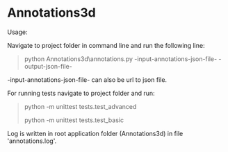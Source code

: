 # Annotations3d

Usage:

Navigate to project folder in command line and run the following line:
  >python Annotations3d\annotations.py -input-annotations-json-file- -output-json-file-
 
-input-annotations-json-file- can also be url to json file.

For running tests navigate to project folder and run:
  >python -m unittest tests.test_advanced
  >
  >python -m unittest tests.test_basic
  
Log is written in root application folder (Annotations3d) in file 'annotations.log'.
